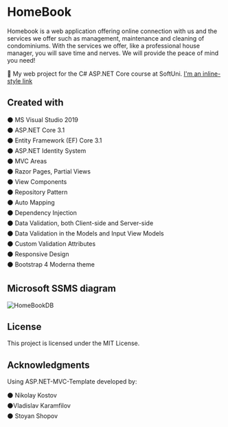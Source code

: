 # HomeBook

Homebook is a web application offering online connection with us and the services we offer such as management, maintenance and cleaning of condominiums. With the services we offer, like a professional house manager, you will save time and nerves. We will provide the peace of mind you need!

 :notebook: My web project for the C# ASP.NET Core course at SoftUni. [I'm an inline-style link](https://homebookbulgaria.azurewebsites.net/)

## Created with

:black_circle: MS Visual Studio 2019 <br />
:black_circle: ASP.NET Core 3.1 <br />
:black_circle: Entity Framework (EF) Core 3.1 <br />
:black_circle: ASP.NET Identity System <br />
:black_circle: MVC Areas <br />
:black_circle: Razor Pages, Partial Views <br />
:black_circle: View Components <br />
:black_circle: Repository Pattern <br />
:black_circle: Auto Мapping <br />
:black_circle: Dependency Injection <br />
:black_circle: Data Validation, both Client-side and Server-side <br />
:black_circle: Data Validation in the Models and Input View Models <br />
:black_circle: Custom Validation Attributes <br />
:black_circle: Responsive Design <br />
:black_circle: Bootstrap 4 Moderna theme <br />

## Microsoft SSMS diagram

![HomeBookDB](https://user-images.githubusercontent.com/46685187/101926375-c261d480-3bdb-11eb-9b1c-63a6930c829a.JPG)

## License

This project is licensed under the MIT License.

## Acknowledgments

Using ASP.NET-MVC-Template developed by:

   :black_circle: Nikolay Kostov <br />
   :black_circle:Vladislav Karamfilov <br />
   :black_circle: Stoyan Shopov <br />
